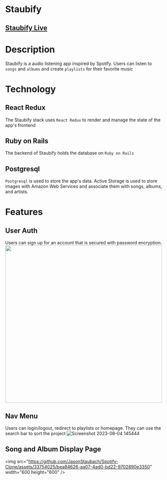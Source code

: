 # Staubify
## [Staubify Live](https://staubify.onrender.com/)

# Description
Staubify is a audio listening app inspired by Spotify. Users can listen to `songs` and `albums` and create `playlists` for their favorite music

# Technology
## React Redux
The Staubify stack uses `React Redux` to render and manage the state of the app's frontend

## Ruby on Rails
The backend of Staubify holds the database on `Ruby on Rails`

## Postgresql
`Postgresql` is used to store the app's data. Active Storage is used to store images with Amazon Web Services and associate them with songs, albums, and artists.

# Features
## User Auth
Users can sign up for an account that is secured with password encryption.
<img src="https://github.com/JasonStaubach/Spotify-Clone/assets/33754025/0e49af40-bd9d-40ea-a90f-fe739f42fdf0" width="500" height="500" />

## Nav Menu
Users can login/logout, redirect to playlists or homepage. They can use the search bar to sort the project
![Screenshot 2023-08-04 145444](https://github.com/JasonStaubach/Spotify-Clone/assets/33754025/c2b16df6-eab0-4f45-b59c-e8a4cbd0f8a3)

## Song and Album Display Page
<img src="https://github.com/JasonStaubach/Spotify-Clone/assets/33754025/bea84626-aa07-4ad0-bd22-9702890e3350" width="600 height="600" />




